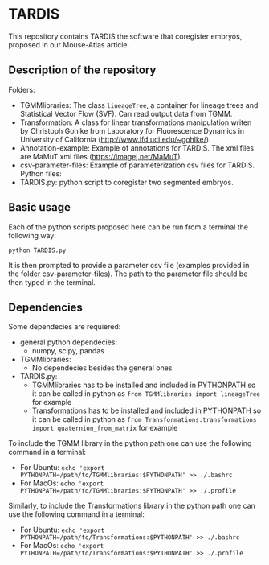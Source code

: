 # TARDIS

This repository contains TARDIS the software that coregister embryos, proposed in our Mouse-Atlas article.

## Description of the repository
Folders:
  - TGMMlibraries: The class `lineageTree`, a container for lineage trees and Statistical Vector Flow (SVF). Can read output data from TGMM.
  - Transformation: A class for linear transformations manipulation writen by Christoph Gohlke from Laboratory for Fluorescence Dynamics in University of California (http://www.lfd.uci.edu/~gohlke/).
  - Annotation-example: Example of annotations for TARDIS. The xml files are MaMuT xml files (https://imagej.net/MaMuT).
  - csv-parameter-files: Example of parameterization csv files for TARDIS.
Python files:
  - TARDIS.py: python script to coregister two segmented embryos.

## Basic usage
Each of the python scripts proposed here can be run from a terminal the following way:

`python TARDIS.py`

It is then prompted to provide a parameter csv file (examples provided in the folder csv-parameter-files). The path to the parameter file should be then typed in the terminal.

## Dependencies
Some dependecies are requiered:
  - general python dependecies:
    - numpy, scipy, pandas
  - TGMMlibraries:
    - No dependecies besides the general ones
  - TARDIS.py:
    - TGMMlibraries has to be installed and included in PYTHONPATH so it can be called in python as `from TGMMlibraries import lineageTree` for example
    - Transformations has to be installed and included in PYTHONPATH so it can be called in python as `from Transformations.transformations import quaternion_from_matrix` for example

To include the TGMM library in the python path one can use the following command in a terminal:
  - For Ubuntu: `echo 'export PYTHONPATH=/path/to/TGMMlibraries:$PYTHONPATH' >> ./.bashrc`
  - For MacOs: `echo 'export PYTHONPATH=/path/to/TGMMlibraries:$PYTHONPATH' >> ./.profile`
 
Similarly, to include the Transformations library in the python path one can use the following command in a terminal:
  - For Ubuntu: `echo 'export PYTHONPATH=/path/to/Transformations:$PYTHONPATH' >> ./.bashrc`
  - For MacOs: `echo 'export PYTHONPATH=/path/to/Transformations:$PYTHONPATH' >> ./.profile`
